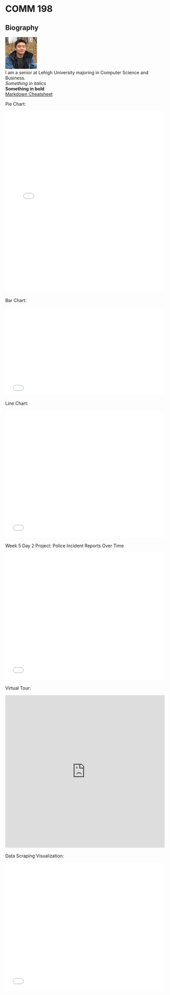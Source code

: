 # COMM 198  

## Biography
![profpic](f1.png)  
I am a senior at Lehigh University majoring in Computer Science and Business.  
*Something in italics*  
**Something in bold**  
[Markdown Cheatsheet](https://www.markdownguide.org/cheat-sheet/)  

Pie Chart:

<iframe title="Chart: Lehigh Enrollment 2017" aria-describedby="This pie chart shows the undergraduate enrollment in the colleges and programs at Lehigh University in 2017. College of Arts &amp; Sciences has the largest enrollment, with a total of 1665 students." id="datawrapper-chart-MApsa" src="//datawrapper.dwcdn.net/MApsa/1/" scrolling="no" frameborder="0" style="width: 0; min-width: 100% !important;" height="570"></iframe><script type="text/javascript">!function(){"use strict";window.addEventListener("message",function(a){if(void 0!==a.data["datawrapper-height"])for(var t in a.data["datawrapper-height"]){var e=document.getElementById("datawrapper-chart-"+t);e&&(e.style.height=a.data["datawrapper-height"][t]+"px")}})}();</script>

Bar Chart:

<iframe title="Chart: Lehigh Enrollment Bar Chart 2017" aria-describedby="This bar chart shows the undergraduate enrollment in the colleges and programs at Lehigh University in 2017. College of Arts &amp; Sciences has the largest enrollment, with a total of 1665 students." id="datawrapper-chart-Ac0nw" src="//datawrapper.dwcdn.net/Ac0nw/3/" scrolling="no" frameborder="0" style="width: 0; min-width: 100% !important;" height="276"></iframe><script type="text/javascript">!function(){"use strict";window.addEventListener("message",function(a){if(void 0!==a.data["datawrapper-height"])for(var t in a.data["datawrapper-height"]){var e=document.getElementById("datawrapper-chart-"+t);e&&(e.style.height=a.data["datawrapper-height"][t]+"px")}})}();</script>

Line Chart:

<iframe title="Chart: Lehigh College Enrollment" aria-describedby="Percentage of enrollment in each of Lehigh's three colleges." id="datawrapper-chart-2BbOb" src="//datawrapper.dwcdn.net/2BbOb/1/" scrolling="no" frameborder="0" style="width: 0; min-width: 100% !important;" height="400"></iframe><script type="text/javascript">!function(){"use strict";window.addEventListener("message",function(a){if(void 0!==a.data["datawrapper-height"])for(var t in a.data["datawrapper-height"]){var e=document.getElementById("datawrapper-chart-"+t);e&&(e.style.height=a.data["datawrapper-height"][t]+"px")}})}();</script>

Week 5 Day 2 Project:
Police Incident Reports Over Time
<iframe title="Chart: SFPD Incident Reports" aria-describedby="" id="datawrapper-chart-xdnki" src="//datawrapper.dwcdn.net/xdnki/1/" scrolling="no" frameborder="0" style="width: 0; min-width: 100% !important;" height="400"></iframe><script type="text/javascript">!function(){"use strict";window.addEventListener("message",function(a){if(void 0!==a.data["datawrapper-height"])for(var t in a.data["datawrapper-height"]){var e=document.getElementById("datawrapper-chart-"+t);e&&(e.style.height=a.data["datawrapper-height"][t]+"px")}})}();</script>

Virtual Tour:
<iframe width="100%" height="480px" src="https://poly.google.com/view/1p6VwLkZ1PZ/embed?chrome=min" frameborder="0" style="border:none;" allowvr="yes" allow="vr; xr; accelerometer; magnetometer; gyroscope; autoplay;" allowfullscreen mozallowfullscreen="true" webkitallowfullscreen="true" onmousewheel="" ></iframe>

Data Scraping Visualization:
<iframe title="Chart: Historical Real Per Capita Household Income" aria-describedby="Compares historical real per capita household income with that of the US, California, and San Francisco." id="datawrapper-chart-ybIOy" src="//datawrapper.dwcdn.net/ybIOy/1/" scrolling="no" frameborder="0" style="width: 0; min-width: 100% !important;" height="403"></iframe><script type="text/javascript">!function(){"use strict";window.addEventListener("message",function(a){if(void 0!==a.data["datawrapper-height"])for(var t in a.data["datawrapper-height"]){var e=document.getElementById("datawrapper-chart-"+t);e&&(e.style.height=a.data["datawrapper-height"][t]+"px")}})}();</script>
